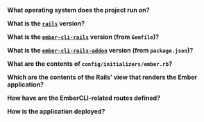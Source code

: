 **What operating system does the project run on?**

**What is the [`rails`][rails] version?**

**What is the [`ember-cli-rails`][gem] version (from `Gemfile`)?**

**What is the [`ember-cli-rails-addon`][addon] version (from `package.json`)?**

**What are the contents of `config/initializers/ember.rb`?**

**Which are the contents of the Rails' view that renders the Ember application?**

**How have are the EmberCLI-related routes defined?**

**How is the application deployed?**

[rails]: https://github.com/rails/rails
[gem]: https://github.com/thoughtbot/ember-cli-rails
[addon]: https://github.com/rondale-sc/ember-cli-rails-addon/
